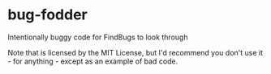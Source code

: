 # bug-fodder
Intentionally buggy code for FindBugs to look through

Note that is licensed by the MIT License, but I'd recommend you don't use it - for anything - except as an example of bad code.
